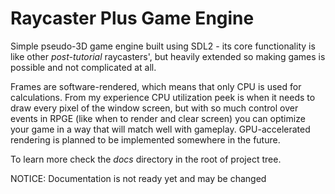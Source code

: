 
# Raycaster Plus Game Engine

Simple pseudo-3D game engine built using SDL2 - its core functionality is like other *post-tutorial* raycasters', but heavily extended so making games is possible and not complicated at all.

Frames are software-rendered, which means that only CPU is used for calculations. From my experience CPU utilization peek is when it needs to draw every pixel of the window screen, but with so much control over events in RPGE (like when to render and clear screen) you can optimize your game in a way that will match well with gameplay. GPU-accelerated
rendering is planned to be implemented somewhere in the future.

To learn more check the *docs* directory in the root of project tree.

NOTICE: Documentation is not ready yet and may be changed
